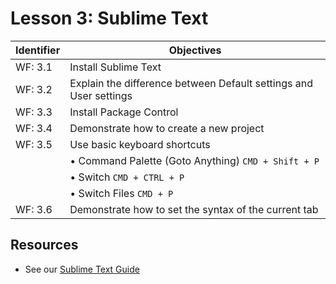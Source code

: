 # Lesson 3: Sublime Text

Identifier   | Objectives
-------------|------------
WF: 3.1      | Install Sublime Text 
WF: 3.2      | Explain the difference between Default settings and User settings
WF: 3.3      | Install Package Control
WF: 3.4      | Demonstrate how to create a new project
WF: 3.5      | Use basic keyboard shortcuts
             | &bull; Command Palette (Goto Anything) `CMD + Shift + P`
             | &bull; Switch `CMD + CTRL + P`
             | &bull; Switch Files `CMD + P`
WF: 3.6      | Demonstrate how to set the syntax of the current tab

## Resources
- See our [Sublime Text Guide](https://github.com/PhoenixRockit/Student-Resources/blob/master/Sublime%20Text%20Guide.md)
